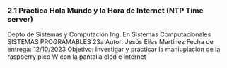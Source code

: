### 2.1 Practica Hola Mundo y la Hora de Internet (NTP Time server) 
Depto de Sistemas y Computación
Ing. En Sistemas Computacionales
SISTEMAS PROGRAMABLES 23a
Autor: Jesús Elías Martínez 
Fecha de entrega:   12/10/2023
Objetivo: Investigar y prácticar la maniuplación de la raspberry pico W con la pantalla oled e internet
